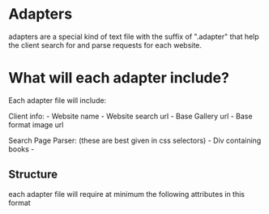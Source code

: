 # Adapters

adapters are a special kind of text file with the suffix of ".adapter" that help the client search for and parse requests for each website. 

# What will each adapter include?
Each adapter file will include:

Client info:
	- Website name 
	- Website search url 
	- Base Gallery url
	- Base format image url

Search Page Parser:
(these are best given in css selectors)
	- Div containing books
		- 

## Structure

each adapter file will require at minimum the following attributes in this format


